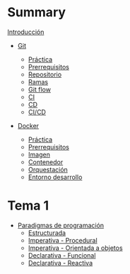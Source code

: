 # Summary

[Introducción](README.md)

- [Git]()
  - [Práctica](intro/git/practica.md)
  - [Prerrequisitos](intro/git/prerrequisitos.md)
  - [Repositorio](intro/git/repositorio.md)
  - [Ramas](intro/git/ramas.md)
  - [Git flow](intro/git/gitflow.md)
  - [CI](intro/git/ci.md)
  - [CD](intro/git/cd.md)
  - [CI/CD](intro/git/cicd.md)

- [Docker]()
  - [Práctica](intro/docker/practica.md)
  - [Prerrequisitos](intro/docker/prerrequisitos.md)
  - [Imagen](intro/docker/imagen.md)
  - [Contenedor](intro/docker/contenedor.md)
  - [Orquestación](intro/docker/orquestacion.md)
  - [Entorno desarrollo](intro/docker/entorno.md)

# Tema 1

- [Paradigmas de programación]()
  - [Estructurada](tema1/paradigmas/estructurada.md)
  - [Imperativa - Procedural](tema1/paradigmas/procedural.md)
  - [Imperativa - Orientada a objetos](tema1/paradigmas/objetos.md)
  - [Declarativa - Funcional](tema1/paradigmas/funcional.md)
  - [Declarativa - Reactiva](tema1/paradigmas/reactiva.md)

